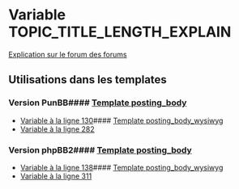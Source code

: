 # Variable TOPIC_TITLE_LENGTH_EXPLAIN
[Explication sur le forum des forums](http://forum.forumactif.com/t294113-listing-des-variables#TOPIC_TITLE_LENGTH_EXPLAIN)
## Utilisations dans les templates
### Version PunBB#### [Template posting_body](punbb/posting_body.md)
* [Variable à la ligne 130](../punbb/posting_body.tpl#L130)#### [Template posting_body_wysiwyg](punbb/posting_body_wysiwyg.md)
* [Variable à la ligne 282](../punbb/posting_body_wysiwyg.tpl#L282)
### Version phpBB2#### [Template posting_body](subsilver/posting_body.md)
* [Variable à la ligne 138](../subsilver/posting_body.tpl#L138)#### [Template posting_body_wysiwyg](subsilver/posting_body_wysiwyg.md)
* [Variable à la ligne 311](../subsilver/posting_body_wysiwyg.tpl#L311)